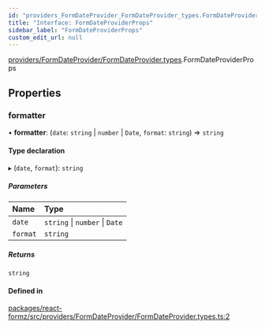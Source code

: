```yaml
---
id: "providers_FormDateProvider_FormDateProvider_types.FormDateProviderProps"
title: "Interface: FormDateProviderProps"
sidebar_label: "FormDateProviderProps"
custom_edit_url: null
---
```


[providers/FormDateProvider/FormDateProvider.types](../modules/providers_FormDateProvider_FormDateProvider_types.md).FormDateProviderProps

## Properties

### formatter

• **formatter**: (`date`: `string` \| `number` \| `Date`, `format`: `string`) => `string`

#### Type declaration

▸ (`date`, `format`): `string`

##### Parameters

| Name | Type |
| :------ | :------ |
| `date` | `string` \| `number` \| `Date` |
| `format` | `string` |

##### Returns

`string`

#### Defined in

[packages/react-formz/src/providers/FormDateProvider/FormDateProvider.types.ts:2](https://github.com/ZerryStack/react-formz/blob/main/packages/react-formz/src/providers/FormDateProvider/FormDateProvider.types.ts#L2)
